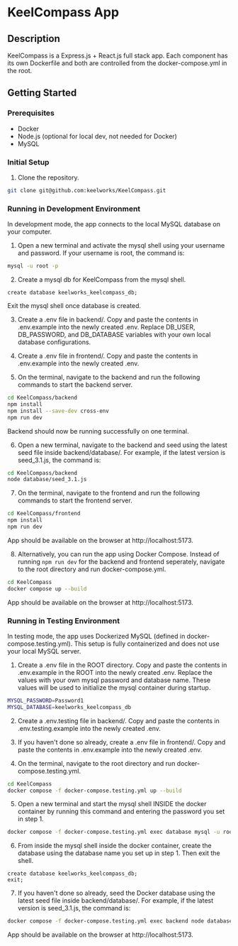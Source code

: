 # KeelCompass App

## Description

KeelCompass is a Express.js + React.js full stack app. Each component has its own Dockerfile and both are controlled from the docker-compose.yml in the root.

## Getting Started

### Prerequisites

- Docker
- Node.js (optional for local dev, not needed for Docker)
- MySQL

### Initial Setup

1. Clone the repository.

```bash
git clone git@github.com:keelworks/KeelCompass.git
```

### Running in Development Environment

In development mode, the app connects to the local MySQL database on your computer.

1. Open a new terminal and activate the mysql shell using your username and password. If your username is root, the command is:

```bash
mysql -u root -p
```

2. Create a mysql db for KeelCompass from the mysql shell.

```mysql
create database keelworks_keelcompass_db;
```

Exit the mysql shell once database is created.

3. Create a .env file in backend/. Copy and paste the contents in .env.example into the newly created .env. Replace DB_USER, DB_PASSWORD, and DB_DATABASE variables with your own local database configurations.

4. Create a .env file in frontend/. Copy and paste the contents in .env.example into the newly created .env.

5. On the terminal, navigate to the backend and run the following commands to start the backend server.

```bash
cd KeelCompass/backend
npm install
npm install --save-dev cross-env
npm run dev
```

Backend should now be running successfully on one terminal.

6. Open a new terminal, navigate to the backend and seed using the latest seed file inside backend/database/. For example, if the latest version is seed_3.1.js, the command is:

```bash
cd KeelCompass/backend
node database/seed_3.1.js
```

7. On the terminal, navigate to the frontend and run the following commands to start the frontend server.

```bash
cd KeelCompass/frontend
npm install
npm run dev
```

App should be available on the browser at http://localhost:5173.

8. Alternatively, you can run the app using Docker Compose. Instead of running `npm run dev` for the backend and frontend seperately, navigate to the root directory and run docker-compose.yml.

```bash
cd KeelCompass
docker compose up --build
```

App should be available on the browser at http://localhost:5173.

### Running in Testing Environment

In testing mode, the app uses Dockerized MySQL (defined in docker-compose.testing.yml). This setup is fully containerized and does not use your local MySQL server.

1. Create a .env file in the ROOT directory. Copy and paste the contents in .env.example in the ROOT into the newly created .env. Replace the values with your own mysql password and database name. These values will be used to initialize the mysql container during startup.

```bash
MYSQL_PASSWORD=Password1
MYSQL_DATABASE=keelworks_keelcompass_db
```

2. Create a .env.testing file in backend/. Copy and paste the contents in .env.testing.example into the newly created .env.

3. If you haven't done so already, create a .env file in frontend/. Copy and paste the contents in .env.example into the newly created .env.

4. On the terminal, navigate to the root directory and run docker-compose.testing.yml.

```bash
cd KeelCompass
docker compose -f docker-compose.testing.yml up --build
```

5. Open a new terminal and start the mysql shell INSIDE the docker container by running this command and entering the password you set in step 1.

```bash
docker compose -f docker-compose.testing.yml exec database mysql -u root -p
```

6. From inside the mysql shell inside the docker container, create the database using the database name you set up in step 1. Then exit the shell.

```mysql
create database keelworks_keelcompass_db;
exit;
```

7. If you haven't done so already, seed the Docker database using the latest seed file inside backend/database/. For example, if the latest version is seed_3.1.js, the command is:

```bash
docker compose -f docker-compose.testing.yml exec backend node database/seed_3.1.js
```

App should be available on the browser at http://localhost:5173.
